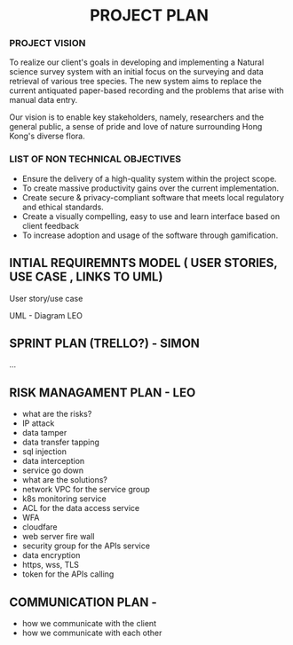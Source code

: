 # <div align="center">PROJECT PLAN</div>

### PROJECT VISION
To realize our client's goals in developing and implementing a Natural science survey system with an initial focus on the surveying and data retrieval of various tree species. The new system aims to replace the current antiquated paper-based recording and the problems that arise with manual data entry. 

Our vision is to enable key stakeholders, namely, researchers and the general public, a sense of pride and love of nature surrounding Hong Kong's diverse flora.

### LIST OF NON TECHNICAL OBJECTIVES
- Ensure the delivery of a high-quality system within the project scope.
- To create massive productivity gains over the current implementation.
- Create secure & privacy-compliant software that meets local regulatory and ethical standards.
- Create a visually compelling, easy to use and learn interface based on client feedback
- To increase adoption and usage of the software through gamification.


## INTIAL REQUIREMNTS MODEL  ( USER STORIES, USE CASE , LINKS TO UML)
User story/use case

UML - Diagram LEO

## SPRINT PLAN (TRELLO?) - SIMON
...

## RISK MANAGAMENT PLAN - LEO
- what are the risks?
- IP attack
- data tamper
- data transfer tapping
- sql injection
- data interception
- service go down
- what are the solutions?
- network VPC for the service group
- k8s monitoring service
- ACL for the data access service
- WFA
- cloudfare
- web server fire wall
- security group for the APIs service
- data encryption
- https, wss, TLS
- token for the APIs calling 
## COMMUNICATION PLAN - 

- how we communicate  with the client
-  how we communicate with each other


